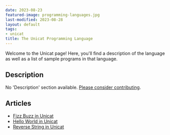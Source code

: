 ```yaml
---
date: 2023-08-23
featured-image: programming-languages.jpg
last-modified: 2023-08-28
layout: default
tags:
- unicat
title: The Unicat Programming Language
---
```


Welcome to the Unicat page! Here, you'll find a description of the language as well as a list of sample programs in that language.

## Description

No 'Description' section available. [Please consider contributing](https://github.com/TheRenegadeCoder/sample-programs-website).

## Articles

- [Fizz Buzz in Unicat](https://sampleprograms.io/projects/fizz-buzz/unicat)
- [Hello World in Unicat](https://sampleprograms.io/projects/hello-world/unicat)
- [Reverse String in Unicat](https://sampleprograms.io/projects/reverse-string/unicat)